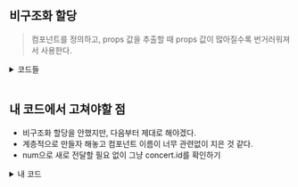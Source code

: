 ## 비구조화 할당

> 컴포넌트를 정의하고, props 값을 추출할 때 props 값이 많아질수록 번거러워져서 사용한다.

<details>
  <summary>코드들</summary>

비구조화 할당 안한 코드
```
import React from 'react';

const MyComponent = (props) => {
  const {name, children} = props;
  return(
    <div>
    	안녕하세요 제 이름은 {name} 입니다.
        나이는 {age} 살 이구요.
        잘 부탁드려요!
    </div>
  )
}
```

비구조화 할당 한 코드
```
import React from 'react';

const MyComponent = ({ name, age }) => {
  return(
    <div>
    	안녕하세요 제 이름은 {name} 입니다.
        나이는 {age} 살 이구요.
        잘 부탁드려요!
    </div>
  )
}
```
```
import React from 'react';

const MyComponent = ({ name, age }) => {
  return(
    <div>
    	안녕하세요 제 이름은 {name} 입니다.
        나이는 {age} 살 이구요.
        잘 부탁드려요!
    </div>
  )
}
```
</details>

<br/>

## 내 코드에서 고쳐야할 점

- 비구조화 할당을 안했지만, 다음부터 제대로 해야겠다.
- 계층적으로 만들자 해놓고 컴포넌트 이름이 너무 관련없이 지은 것 같다.
- num으로 새로 전달할 필요 없이 그냥 concert.id를 확인하기
<details>
  <summary>내 코드</summary>

```
import React, { useState } from "react";
import ConcertData from "./ConcertData";
import Concert from "./Concert";
import '../Css/HotContainer.css';
import { Link } from "react-router-dom";

const HotContainer=()=>{
    const [concerts,setConcerts]=useState(ConcertData);
    
    return (<>
        <div className="hot-container">
                {
                    concerts.map((concert)=>{
                        
                        return (
                        <Link to={`/detail/${concert.id}`} key={concert.id}>
                        <Concert concert={concert} num={concert.id} key={concert.id} className="movie-list" />
                        </Link>
                        )
                    })
                }
        </div>
    </>);
}

export default HotContainer;
```
```
import React from "react";
import '../Css/Concert.css';

const Concert=(props)=>{
    

    if(!props.concert){
        return <>Error! no Movie</>
    }

    return (<>
        <div className="concert-content">
            <div className="concert-img">
                <img 
                    src={require(`../img/concert${props.num+1}.jpg`)} 
                    alt={`../img/concert${props.num+1}.jpg`}
                    style={{width:"100%"}}
                    />
            </div>
            <h5 id="concert-content-title">{props.concert.title}</h5>
            <p id="concert-content-day">{props.concert.day}</p>
        </div>
    </>);
}

export default Concert
```
</details>
